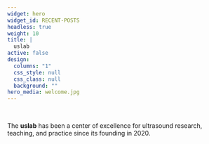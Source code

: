 ```yaml
---
widget: hero
widget_id: RECENT-POSTS
headless: true
weight: 10
title: |
  uslab  
active: false
design:
  columns: "1"
  css_style: null
  css_class: null
  background: ""
hero_media: welcome.jpg
---
```


<br>

The **uslab** has been a center of excellence for ultrasound research, teaching, and practice since its founding in 2020.

